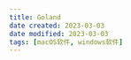 ```yaml
---
title: Goland
date created: 2023-03-03
date modified: 2023-03-03
tags: [macOS软件, windows软件]
---
```

